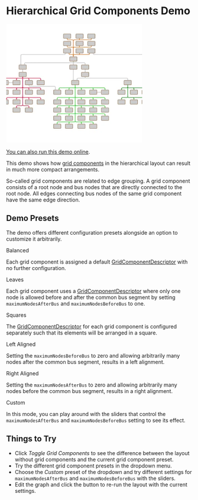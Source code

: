 <!--
 //////////////////////////////////////////////////////////////////////////////
 // @license
 // This file is part of yFiles for HTML.
 // Use is subject to license terms.
 //
 // Copyright (c) by yWorks GmbH, Vor dem Kreuzberg 28,
 // 72070 Tuebingen, Germany. All rights reserved.
 //
 //////////////////////////////////////////////////////////////////////////////
-->
# Hierarchical Grid Components Demo

<img src="../../../doc/demo-thumbnails/hierarchical-grid-components.webp" alt="demo-thumbnail" height="320"/>

[You can also run this demo online](https://www.yworks.com/demos/layout/hierarchical-grid-components/).

This demo shows how [grid components](https://docs.yworks.com/yfileshtml/#/api/HierarchicalLayoutData#gridComponents) in the hierarchical layout can result in much more compact arrangements.

So-called grid components are related to edge grouping. A grid component consists of a root node and bus nodes that are directly connected to the root node. All edges connecting bus nodes of the same grid component have the same edge direction.

## Demo Presets

The demo offers different configuration presets alongside an option to customize it arbitrarily.

Balanced

Each grid component is assigned a default [GridComponentDescriptor](https://docs.yworks.com/yfileshtml/#/api/GridComponentDescriptor) with no further configuration.

Leaves

Each grid component uses a [GridComponentDescriptor](https://docs.yworks.com/yfileshtml/#/api/GridComponentDescriptor) where only one node is allowed before and after the common bus segment by setting `maximumNodesAfterBus` and `maximumNodesBeforeBus` to one.

Squares

The [GridComponentDescriptor](https://docs.yworks.com/yfileshtml/#/api/GridComponentDescriptor) for each grid component is configured separately such that its elements will be arranged in a square.

Left Aligned

Setting the `maximumNodesBeforeBus` to zero and allowing arbitrarily many nodes after the common bus segment, results in a left alignment.

Right Aligned

Setting the `maximumNodesAfterBus` to zero and allowing arbitrarily many nodes before the common bus segment, results in a right alignment.

Custom

In this mode, you can play around with the sliders that control the `maximumNodesAfterBus` and `maximumNodesBeforeBus` setting to see its effect.

## Things to Try

- Click _Toggle Grid Components_ to see the difference between the layout without grid components and the current grid component preset.
- Try the different grid component presets in the dropdown menu.
- Choose the _Custom_ preset of the dropdown and try different settings for `maximumNodesAfterBus` and `maximumNodesBeforeBus` with the sliders.
- Edit the graph and click the button to re-run the layout with the current settings.
